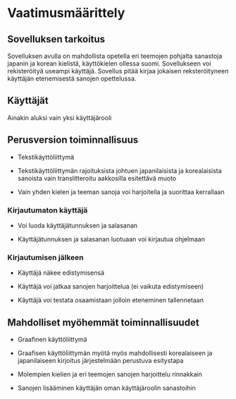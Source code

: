 # Vaatimusmäärittely

## Sovelluksen tarkoitus

Sovelluksen avulla on mahdollista opetella eri teemojen pohjalta sanastoja 
japanin ja korean kielistä, käyttökielen ollessa suomi. Sovellukseen voi rekisteröityä useampi 
käyttäjä. Sovellus pitää kirjaa jokaisen reksteröityneen käyttäjän 
etenemisestä sanojen opettelussa. 

## Käyttäjät

Ainakin aluksi vain yksi käyttäjärooli

## Perusversion toiminnallisuus

- Tekstikäyttöliittymä

- Tekstikäyttöliittymän rajoituksista johtuen japanilaisista ja korealaisista sanoista vain translitteroitu aakkosilla esitettävä muoto

- Vain yhden kielen ja teeman sanoja voi harjoitella ja suorittaa kerrallaan

### Kirjautumaton käyttäjä

- Voi luoda käyttäjätunnuksen ja salasanan

- Käyttäjätunnuksen ja salasanan luotuaan voi kirjautua ohjelmaan 

### Kirjautumisen jälkeen

- Käyttäjä näkee edistymisensä

- Käyttäjä voi jatkaa sanojen harjoittelua (ei vaikuta edistymiseen)

- Käyttäjä voi testata osaamistaan jolloin eteneminen tallennetaan

## Mahdolliset myöhemmät toiminnallisuudet

- Graafinen käyttöliittymä

- Graafisen käyttöliittymän myötä myös mahdollisesti korealaiseen ja japanilaiseen kirjoitus järjestelmään perustuva esitystapa

- Molempien kielien ja eri teemojen sanojen harjoittelu rinnakkain

- Sanojen lisääminen käyttäjän oman käyttäjäroolin sanastoihin
 




 
